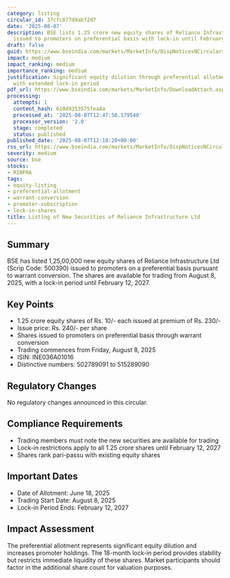 ```yaml
---
category: listing
circular_id: 37cfc877d9abf2d7
date: '2025-08-07'
description: BSE lists 1.25 crore new equity shares of Reliance Infrastructure Ltd
  issued to promoters on preferential basis with lock-in until February 2027.
draft: false
guid: https://www.bseindia.com/markets/MarketInfo/DispNoticesNCirculars.aspx?Noticeid={C4054C79-FB1B-4BD8-97FA-1057DC8F9356}&noticeno=20250807-32&dt=08/07/2025&icount=32&totcount=37&flag=0
impact: medium
impact_ranking: medium
importance_ranking: medium
justification: Significant equity dilution through preferential allotment to promoters
  with extended lock-in period
pdf_url: https://www.bseindia.com/markets/MarketInfo/DownloadAttach.aspx?id=20250807-32&attachedId=
processing:
  attempts: 1
  content_hash: 610d9353575fea4a
  processed_at: '2025-08-07T12:47:50.179540'
  processor_version: '2.0'
  stage: completed
  status: published
published_date: '2025-08-07T12:18:20+00:00'
rss_url: https://www.bseindia.com/markets/MarketInfo/DispNoticesNCirculars.aspx?Noticeid={C4054C79-FB1B-4BD8-97FA-1057DC8F9356}&noticeno=20250807-32&dt=08/07/2025&icount=32&totcount=37&flag=0
severity: medium
source: bse
stocks:
- RINFRA
tags:
- equity-listing
- preferential-allotment
- warrant-conversion
- promoter-subscription
- lock-in-shares
title: Listing of New Securities of Reliance Infrastructure Ltd
---
```


## Summary

BSE has listed 1,25,00,000 new equity shares of Reliance Infrastructure Ltd (Scrip Code: 500390) issued to promoters on a preferential basis pursuant to warrant conversion. The shares are available for trading from August 8, 2025, with a lock-in period until February 12, 2027.

## Key Points

- 1.25 crore equity shares of Rs. 10/- each issued at premium of Rs. 230/-
- Issue price: Rs. 240/- per share
- Shares issued to promoters on preferential basis through warrant conversion
- Trading commences from Friday, August 8, 2025
- ISIN: INE036A01016
- Distinctive numbers: 502789091 to 515289090

## Regulatory Changes

No regulatory changes announced in this circular.

## Compliance Requirements

- Trading members must note the new securities are available for trading
- Lock-in restrictions apply to all 1.25 crore shares until February 12, 2027
- Shares rank pari-passu with existing equity shares

## Important Dates

- Date of Allotment: June 18, 2025
- Trading Start Date: August 8, 2025
- Lock-in Period Ends: February 12, 2027

## Impact Assessment

The preferential allotment represents significant equity dilution and increases promoter holdings. The 18-month lock-in period provides stability but restricts immediate liquidity of these shares. Market participants should factor in the additional share count for valuation purposes.